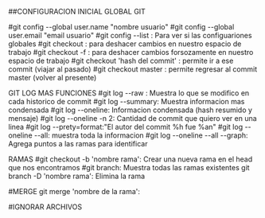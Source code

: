 

##CONFIGURACION INICIAL GLOBAL GIT

#git config --global user.name "nombre usuario"
#git config --global user.email "email usuario"
#git config --list : Para ver si las configuariones globales
#git checkout : para deshacer cambios en nuestro espacio de trabajo
#git checkout -f : para deshacer cambios forsozamente en nuestro espacio de trabajo
#git checkout 'hash del commit' : permite ir a ese commit (viajar al pasado)
#git checkout master : permite regresar al commit master (volver al presente)

GIT LOG MAS FUNCIONES
#git log --raw : Muestra lo que se modifico en cada historico de commit
#git log --summary: Muestra informacion mas condensada
#git log --oneline: Informacion condensada (hash resumido y mensaje)
#git log --oneline -n 2: Cantidad de commit que quiero ver en una linea
#git log --prety=format:"El autor del commit %h fue %an"
#git log --oneline --all: muestra toda la informacion
#git log --oneline --all --graph: Agrega puntos a las ramas para identificar

RAMAS
#git checkout -b 'nombre rama': Crear una nueva rama en el head que nos encontramos
#git branch: Muestra todas las ramas existentes
git branch -D 'nombre rama': Elimina la rama


#MERGE
git merge 'nombre de la rama':

#IGNORAR ARCHIVOS

